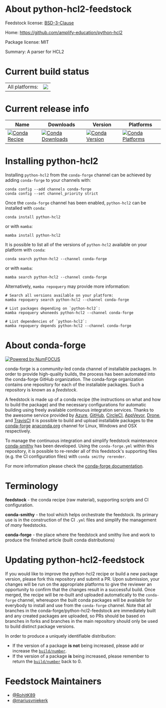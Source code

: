 About python-hcl2-feedstock
===========================

Feedstock license: [BSD-3-Clause](https://github.com/conda-forge/python-hcl2-feedstock/blob/main/LICENSE.txt)

Home: https://github.com/amplify-education/python-hcl2

Package license: MIT

Summary: A parser for HCL2

Current build status
====================


<table><tr><td>All platforms:</td>
    <td>
      <a href="https://dev.azure.com/conda-forge/feedstock-builds/_build/latest?definitionId=12784&branchName=main">
        <img src="https://dev.azure.com/conda-forge/feedstock-builds/_apis/build/status/python-hcl2-feedstock?branchName=main">
      </a>
    </td>
  </tr>
</table>

Current release info
====================

| Name | Downloads | Version | Platforms |
| --- | --- | --- | --- |
| [![Conda Recipe](https://img.shields.io/badge/recipe-python--hcl2-green.svg)](https://anaconda.org/conda-forge/python-hcl2) | [![Conda Downloads](https://img.shields.io/conda/dn/conda-forge/python-hcl2.svg)](https://anaconda.org/conda-forge/python-hcl2) | [![Conda Version](https://img.shields.io/conda/vn/conda-forge/python-hcl2.svg)](https://anaconda.org/conda-forge/python-hcl2) | [![Conda Platforms](https://img.shields.io/conda/pn/conda-forge/python-hcl2.svg)](https://anaconda.org/conda-forge/python-hcl2) |

Installing python-hcl2
======================

Installing `python-hcl2` from the `conda-forge` channel can be achieved by adding `conda-forge` to your channels with:

```
conda config --add channels conda-forge
conda config --set channel_priority strict
```

Once the `conda-forge` channel has been enabled, `python-hcl2` can be installed with `conda`:

```
conda install python-hcl2
```

or with `mamba`:

```
mamba install python-hcl2
```

It is possible to list all of the versions of `python-hcl2` available on your platform with `conda`:

```
conda search python-hcl2 --channel conda-forge
```

or with `mamba`:

```
mamba search python-hcl2 --channel conda-forge
```

Alternatively, `mamba repoquery` may provide more information:

```
# Search all versions available on your platform:
mamba repoquery search python-hcl2 --channel conda-forge

# List packages depending on `python-hcl2`:
mamba repoquery whoneeds python-hcl2 --channel conda-forge

# List dependencies of `python-hcl2`:
mamba repoquery depends python-hcl2 --channel conda-forge
```


About conda-forge
=================

[![Powered by
NumFOCUS](https://img.shields.io/badge/powered%20by-NumFOCUS-orange.svg?style=flat&colorA=E1523D&colorB=007D8A)](https://numfocus.org)

conda-forge is a community-led conda channel of installable packages.
In order to provide high-quality builds, the process has been automated into the
conda-forge GitHub organization. The conda-forge organization contains one repository
for each of the installable packages. Such a repository is known as a *feedstock*.

A feedstock is made up of a conda recipe (the instructions on what and how to build
the package) and the necessary configurations for automatic building using freely
available continuous integration services. Thanks to the awesome service provided by
[Azure](https://azure.microsoft.com/en-us/services/devops/), [GitHub](https://github.com/),
[CircleCI](https://circleci.com/), [AppVeyor](https://www.appveyor.com/),
[Drone](https://cloud.drone.io/welcome), and [TravisCI](https://travis-ci.com/)
it is possible to build and upload installable packages to the
[conda-forge](https://anaconda.org/conda-forge) [anaconda.org](https://anaconda.org/)
channel for Linux, Windows and OSX respectively.

To manage the continuous integration and simplify feedstock maintenance
[conda-smithy](https://github.com/conda-forge/conda-smithy) has been developed.
Using the ``conda-forge.yml`` within this repository, it is possible to re-render all of
this feedstock's supporting files (e.g. the CI configuration files) with ``conda smithy rerender``.

For more information please check the [conda-forge documentation](https://conda-forge.org/docs/).

Terminology
===========

**feedstock** - the conda recipe (raw material), supporting scripts and CI configuration.

**conda-smithy** - the tool which helps orchestrate the feedstock.
                   Its primary use is in the construction of the CI ``.yml`` files
                   and simplify the management of *many* feedstocks.

**conda-forge** - the place where the feedstock and smithy live and work to
                  produce the finished article (built conda distributions)


Updating python-hcl2-feedstock
==============================

If you would like to improve the python-hcl2 recipe or build a new
package version, please fork this repository and submit a PR. Upon submission,
your changes will be run on the appropriate platforms to give the reviewer an
opportunity to confirm that the changes result in a successful build. Once
merged, the recipe will be re-built and uploaded automatically to the
`conda-forge` channel, whereupon the built conda packages will be available for
everybody to install and use from the `conda-forge` channel.
Note that all branches in the conda-forge/python-hcl2-feedstock are
immediately built and any created packages are uploaded, so PRs should be based
on branches in forks and branches in the main repository should only be used to
build distinct package versions.

In order to produce a uniquely identifiable distribution:
 * If the version of a package **is not** being increased, please add or increase
   the [``build/number``](https://docs.conda.io/projects/conda-build/en/latest/resources/define-metadata.html#build-number-and-string).
 * If the version of a package **is** being increased, please remember to return
   the [``build/number``](https://docs.conda.io/projects/conda-build/en/latest/resources/define-metadata.html#build-number-and-string)
   back to 0.

Feedstock Maintainers
=====================

* [@RohitK89](https://github.com/RohitK89/)
* [@mariusvniekerk](https://github.com/mariusvniekerk/)

